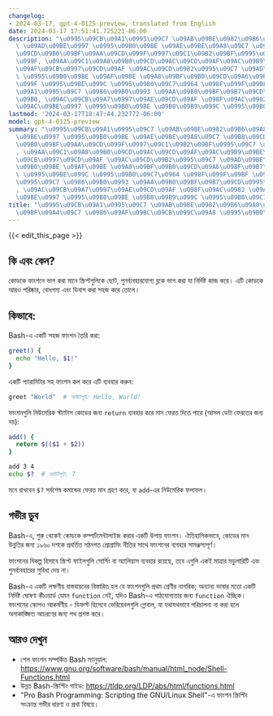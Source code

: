 ```yaml
---
changelog:
- 2024-03-17, gpt-4-0125-preview, translated from English
date: 2024-03-17 17:51:41.725221-06:00
description: "\u0995\u09CB\u09A1\u0995\u09C7 \u09AB\u09BE\u0982\u09B6\u09A8\u09C7\
  \ \u09AD\u09BE\u0997 \u0995\u09B0\u09BE \u09AE\u09BE\u09A8\u09C7 \u09B8\u09CD\u0995\
  \u09CD\u09B0\u09BF\u09AA\u09CD\u099F\u0997\u09C1\u09B2\u09BF\u0995\u09C7 \u099B\u09CB\
  \u099F, \u09AA\u09C1\u09A8\u09B0\u09CD\u09AC\u09CD\u09AF\u09AC\u09B9\u09BE\u09B0\
  \u09AF\u09CB\u0997\u09CD\u09AF \u09AC\u09CD\u09B2\u0995\u09C7 \u09AD\u09BE\u0997\
  \ \u0995\u09B0\u09BE \u09AF\u09BE \u09A8\u09BF\u09B0\u09CD\u09A6\u09BF\u09B7\u09CD\
  \u099F \u0995\u09BE\u099C \u0995\u09B0\u09C7\u0964 \u098F\u099F\u09BF \u0995\u09CB\
  \u09A1\u0995\u09C7 \u0986\u09B0\u0993 \u09AA\u09B0\u09BF\u09B7\u09CD\u0995\u09BE\
  \u09B0, \u09AC\u09CB\u09A7\u0997\u09AE\u09CD\u09AF \u098F\u09AC\u0982 \u09A1\u09BF\
  \u09AC\u09BE\u0997 \u0995\u09B0\u09BE \u09B8\u09B9\u099C \u0995\u09B0\u09C7\u2026"
lastmod: '2024-03-17T18:47:44.232772-06:00'
model: gpt-4-0125-preview
summary: "\u0995\u09CB\u09A1\u0995\u09C7 \u09AB\u09BE\u0982\u09B6\u09A8\u09C7 \u09AD\
  \u09BE\u0997 \u0995\u09B0\u09BE \u09AE\u09BE\u09A8\u09C7 \u09B8\u09CD\u0995\u09CD\
  \u09B0\u09BF\u09AA\u09CD\u099F\u0997\u09C1\u09B2\u09BF\u0995\u09C7 \u099B\u09CB\u099F\
  , \u09AA\u09C1\u09A8\u09B0\u09CD\u09AC\u09CD\u09AF\u09AC\u09B9\u09BE\u09B0\u09AF\
  \u09CB\u0997\u09CD\u09AF \u09AC\u09CD\u09B2\u0995\u09C7 \u09AD\u09BE\u0997 \u0995\
  \u09B0\u09BE \u09AF\u09BE \u09A8\u09BF\u09B0\u09CD\u09A6\u09BF\u09B7\u09CD\u099F\
  \ \u0995\u09BE\u099C \u0995\u09B0\u09C7\u0964 \u098F\u099F\u09BF \u0995\u09CB\u09A1\
  \u0995\u09C7 \u0986\u09B0\u0993 \u09AA\u09B0\u09BF\u09B7\u09CD\u0995\u09BE\u09B0\
  , \u09AC\u09CB\u09A7\u0997\u09AE\u09CD\u09AF \u098F\u09AC\u0982 \u09A1\u09BF\u09AC\
  \u09BE\u0997 \u0995\u09B0\u09BE \u09B8\u09B9\u099C \u0995\u09B0\u09C7\u2026"
title: "\u0995\u09CB\u09A1\u0995\u09C7 \u09AB\u09BE\u0982\u09B6\u09A8\u0997\u09C1\u09B2\
  \u09BF\u09A4\u09C7 \u0986\u09AF\u09BC\u09CB\u099C\u09A8 \u0995\u09B0\u09BE"
---
```


{{< edit_this_page >}}

## কি এবং কেন?
কোডকে ফাংশনে ভাগ করা মানে স্ক্রিপ্টগুলিকে ছোট, পুনর্ব্যবহারযোগ্য ব্লকে ভাগ করা যা নির্দিষ্ট কাজ করে। এটি কোডকে আরও পরিষ্কার, বোধগম্য এবং ডিবাগ করা সহজ করে তোলে।

## কিভাবে:
Bash-এ একটি সহজ ফাংশন তৈরি করা:

```Bash
greet() {
  echo "Hello, $1!"
}
```

একটি প্যারামিটার সহ ফাংশন কল করে এটি ব্যবহার করুন:

```Bash
greet "World"  # আউটপুট: Hello, World!
```

ফাংশনগুলি নিউমেরিক স্ট্যাটাস কোডের জন্য `return` ব্যবহার করে মান ফেরত দিতে পারে (আসল ডেটা ফেরতের জন্য নয়):

```Bash
add() {
  return $(($1 + $2))
}

add 3 4
echo $?  # আউটপুট: 7
```

মনে রাখবেন `$?` সর্বশেষ কমান্ডের ফেরত মান গ্রহণ করে, যা `add`-এর নিউমেরিক ফলাফল।

## গভীর ডুব
Bash-এ, শুরু থেকেই কোডকে কম্পার্টমেন্টালাইজ করার একটি উপায় ফাংশন। ঐতিহাসিকভাবে, কোডের মান উন্নতির জন্য ১৯৬০ দশকে প্রবর্তিত গঠনগত প্রোগ্রামিং নীতির সাথে ফাংশনের ব্যবহার সামঞ্জস্যপূর্ণ।

ফাংশনের বিকল্প হিসাবে স্ক্রিপ্ট ফাইলগুলি সোর্সিং বা অ্যালিয়াস ব্যবহার রয়েছে, তবে এগুলি একই মাত্রার মডুলারিটি এবং পুনর্ব্যবহারের সুবিধা দেয় না।

Bash-এ একটি লক্ষণীয় বাস্তবায়নের বিস্তারিত হল যে ফাংশনগুলি প্রথম শ্রেণীর নাগরিক; অন্যান্য ভাষার মতো একটি নির্দিষ্ট ঘোষণা কীওয়ার্ড যেমন `function` নেই, যদিও Bash-এ পাঠযোগ্যতার জন্য `function` ঐচ্ছিক। ফাংশনের স্কোপও আকর্ষণীয় - ডিফল্ট হিসেবে ভেরিয়েবলগুলি গ্লোবাল, যা যথাযথভাবে পরিচালনা না করা হলে অনাকাঙ্ক্ষিত আচরণের জন্য পথ প্রশস্ত করে।

## আরও দেখুন
- শেল ফাংশন সম্পর্কিত Bash ম্যানুয়াল: https://www.gnu.org/software/bash/manual/html_node/Shell-Functions.html
- উন্নত Bash-স্ক্রিপ্টিং গাইড: https://tldp.org/LDP/abs/html/functions.html
- "Pro Bash Programming: Scripting the GNU/Linux Shell"-এ ফাংশন স্ক্রিপ্টিং সংক্রান্ত গভীর ধারণা ও প্রথা বিষয়ে।
